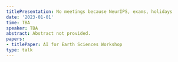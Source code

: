 ```yaml
---
titlePresentation: No meetings because NeurIPS, exams, holidays
date: '2023-01-01'
time: TBA
speaker: TBA
abstract: Abstract not provided.
papers:
- titlePaper: AI for Earth Sciences Workshop
type: talk
---
```

